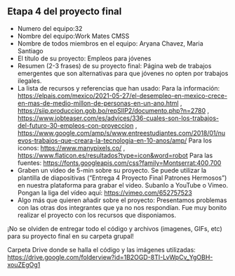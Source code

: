 ## Etapa 4 del proyecto final

- Numero del equipo:32
- Nombre del equipo:Work Mates CMSS
- Nombre de todos miembros en el equipo: Aryana Chavez, Maria Santiago 
- El título de su proyecto: Empleos para jóvenes
- Resumen (2-3 frases) de su proyecto final: Página web de trabajos emergentes que son alternativas para que jóvenes no opten por trabajos ilegales.
- La lista de recursos y referencias que han usado:
Para la información: https://elpais.com/mexico/2021-05-27/el-desempleo-en-mexico-crece-en-mas-de-medio-millon-de-personas-en-un-ano.html , https://siip.produccion.gob.bo/repSIIP2/documento.php?n=2780 , https://www.jobteaser.com/es/advices/336-cuales-son-los-trabajos-del-futuro-30-empleos-con-proyeccion , https://www.google.com/amp/s/www.entreestudiantes.com/2018/01/nuevos-trabajos-que-creara-la-tecnologia-en-10-anos/amp/
Para los iconos: https://www.manypixels.co/ , https://www.flaticon.es/resultados?type=icon&word=robot
Para las fuentes: https://fonts.googleapis.com/css?family=Montserrat:400,700
- Graben un video de 5-min sobre su proyecto. Se puede utilizar la plantilla de diapositivas (“Entrega 4 Proyecto Final Patrones Hermosos”) en nuestra plataforma para grabar el video. Subanlo a YouTube o Vimeo. Pongan la liga del vídeo aquí: https://vimeo.com/652757523
- Algo más que quieren añadir sobre el proyecto: Presentamos problemas con las otras dos integrantes que ya no nos respondían. Fue muy bonito realizar el proyecto con los recursos que disponiamos.

¡No se olviden de entregar todo el código y archivos (imagenes, GIFs, etc) para su proyecto final en su carpeta grupal!

Carpeta Drive donde se halla el código y las imágenes utilizadas: https://drive.google.com/folderview?id=1B2OGD-8TI-LvWpCv_YgOBH-xouZEgOg1
